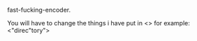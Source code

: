 fast-fucking-encoder.

You will have to change the things i have put in <> for example: <"direc"tory">
